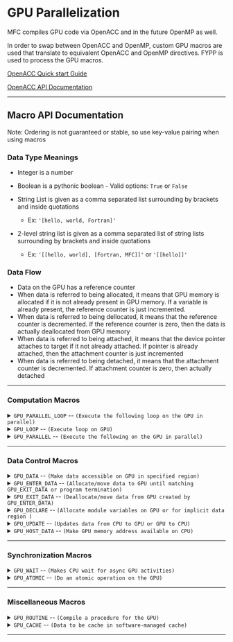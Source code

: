 # GPU Parallelization

MFC compiles GPU code via OpenACC and in the future OpenMP as well.

In order to swap between OpenACC and OpenMP, custom GPU macros are used that translate to equivalent OpenACC and OpenMP directives.
FYPP is used to process the GPU macros.

[OpenACC Quick start Guide](https://openacc-best-practices-guide.readthedocs.io/en/latest/01-Introduction.html)

[OpenACC API Documentation](https://www.openacc.org/sites/default/files/inline-files/API%20Guide%202.7.pdf)

------------------------------------------------------------------------------------------

## Macro API Documentation

Note: Ordering is not guaranteed or stable, so use key-value pairing when using macros

### Data Type Meanings

- Integer is a number

- Boolean is a pythonic boolean - Valid options: `True` or `False`

- String List is given as a comma separated list surrounding by brackets and inside quotations
  - Ex: ``'[hello, world, Fortran]'``

- 2-level string list is given as a comma separated list of string lists surrounding by brackets and inside quotations
  - Ex: ``'[[hello, world], [Fortran, MFC]]'`` or ``'[[hello]]'``

### Data Flow

- Data on the GPU has a reference counter
- When data is referred to being allocated, it means that GPU memory is allocated if it is not already present in GPU memory. If a variable is already present, the reference counter is just incremented.
- When data is referred to being dellocated, it means that the reference counter is decremented. If the reference counter is zero, then the data is actually deallocated from GPU memory
- When data is referred to being attached, it means that the device pointer attaches to target if it not already attached. If pointer is already attached, then the attachment counter is just incremented
- When data is referred to being detached, it means that the attachment counter is decremented. If attachment counter is zero, then actually detached

------------------------------------------------------------------------------------------

### Computation Macros

<details>
  <summary><code>GPU_PARALLEL_LOOP</code> -- <code>(Execute the following loop on the GPU in parallel)</code></summary>

**Macro Invocation**

Uses FYPP eval directive using `$:`

`$:GPU_PARALLEL_LOOP(...)`

**Parameters**

| name             | data type           | Default Value     | description                                                                               |
|------------------|---------------------|-------------------|-------------------------------------------------------------------------------------------|
| `collapse`       | integer             | None              | Number of loops to combine into 1 loop                                                    |
| `parallelism`    | string list         | '\[gang,vector\]' | Parallelism granularity to use for this loop                                              |
| `default`        | string              | 'present'         | Implicit assumptions compiler should make                                                 |
| `private`        | string list         | None              | Variables that are private to each iteration/thread                                       |
| `firstprivate`   | string list         | None              | Initialized variables that are private to each iteration/thread                           |
| `reduction`      | 2-level string list | None              | Variables unique to each iteration and reduced at the end                                 |
| `reductionOp`    | string list         | None              | Operator that each list of reduction will reduce with                                     |
| `copy`           | string list         | None              | Allocates and copies data to GPU on entrance, then deallocated and copies to CPU on exit  |
| `copyin`         | string list         | None              | Allocates and copies data to GPU on entrance and then deallocated on exit                 |
| `copyinReadOnly` | string list         | None              | Allocates and copies readonly data to GPU and then deallocated on exit                    |
| `copyout`        | string list         | None              | Allocates data on GPU on entrance and then deallocates and copies to CPU on exit          |
| `create`         | string list         | None              | Allocates data on GPU on entrance and then deallocates on exit                            |
| `no_create`      | string list         | None              | Use data in CPU memory unless data is already in GPU memory                               |
| `present`        | string list         | None              | Data that must be present in GPU memory. Increment counter on entrance, decrement on exit |
| `deviceptr`      | string list         | None              | Pointer variables that are already allocated on GPU memory                                |
| `attach`         | string list         | None              | Attaches device pointer to device targets on entrance, then detach on exit                |
| `extraAccArgs`   | string              | None              | String of any extra arguments added to the OpenACC directive                              |

**Parameter Restrictions**

| name          | Restricted range                                  |
|---------------|---------------------------------------------------|
| `collapse`    | Must be greater than 1                            |
| `parallelism` | Valid elements: 'gang', 'worker', 'vector', 'seq' |
| `default`     | 'present' or 'none'                               |

**Additional information**

- default present means that the any non-scalar data in assumed to be present on the GPU
- default none means that the compiler should not implicitly determine the data attributes for any variable
- reduction and reductionOp must match in length
- With ``reduction='[[sum1, sum2], [largest]]'`` and ``reductionOp='[+, max]'``, `sum1` and `sum2` will be the sum of sum1/sum2 in each loop iteration, and `largest` will the maximum value of `largest` all the loop iterations
- A reduction implies a copy, so it does not need to be added for both

**Example**

```python
 $:GPU_PARALLEL_LOOP(collapse=3, private='[tmp, r]', reduction='[[vol, avg], [max_val]]', reductionOp='[+, MAX]')
 $:GPU_PARALLEL_LOOP(collapse=2, private='[sum_holder]', copyin='[starting_sum]', copyout='[eigenval,C]')
```

</details>

<details>
  <summary><code>GPU_LOOP</code> -- <code>(Execute loop on GPU)</code></summary>

**Macro Invocation**

Uses FYPP eval directive using `$:`

`$:GPU_LOOP(...)`

**Parameters**

| name              | data type           | Default Value | description                                                                                      |
|-------------------|---------------------|---------------|--------------------------------------------------------------------------------------------------|
| `collapse`        | integer             | None          | Number of loops to combine into 1 loop                                                           |
| `parallelism`     | string list         | None          | Parallelism granularity to use for this loop                                                     |
| `data_dependency` | string              | None          | 'independent'-> assert loop iterations are independent, 'auto->let compiler analyze dependencies |
| `private`         | string list         | None          | Variables that are private to each iteration/thread                                              |
| `reduction`       | 2-level string list | None          | Variables unique to each iteration and reduced at the end                                        |
| `reductionOp`     | string list         | None          | Operator that each list of reduction will reduce with                                            |
| `extraAccArgs`    | string              | None          | String of any extra arguments added to the OpenACC directive                                     |

**Parameter Restrictions**

| name              | Restricted range                                  |
|-------------------|---------------------------------------------------|
| `collapse`        | Must be greater than 1                            |
| `parallelism`     | Valid elements: 'gang', 'worker', 'vector', 'seq' |
| `data_dependency` | 'auto' or 'independent'                           |

**Additional information**

- Loop parallelism is most commonly ``'[seq]'``
- reduction and reductionOp must match in length
- With ``reduction='[[sum1, sum2], [largest]]'`` and ``reductionOp='[+, max]'``, `sum1` and `sum2` will be the sum of sum1/sum2 in each loop iteration, and `largest` will the maximum value of `largest` all the loop iterations

**Example**

```python
 $:GPU_LOOP(parallelism='[seq]')
 $:GPU_LOOP(collapse=3, parallelism='[seq]',private='[tmp, r]')
```

</details>

<details>
  <summary><code>GPU_PARALLEL</code> -- <code>(Execute the following on the GPU in parallel)</code></summary>

**Macro Invocation**

Uses FYPP call directive using `#:call`

```C
#:call GPU_PARALLEL(...)
   {code}
#:endcall GPU_PARALLEL 
```

**Parameters**

| name             | data type           | Default Value     | description                                                                               |
|------------------|---------------------|-------------------|-------------------------------------------------------------------------------------------|
| `default`        | string              | 'present'         | Implicit assumptions compiler should make                                                 |
| `private`        | string list         | None              | Variables that are private to each iteration/thread                                       |
| `firstprivate`   | string list         | None              | Initialized variables that are private to each iteration/thread                           |
| `reduction`      | 2-level string list | None              | Variables unique to each iteration and reduced at the end                                 |
| `reductionOp`    | string list         | None              | Operator that each list of reduction will reduce with                                     |
| `copy`           | string list         | None              | Allocates and copies data to GPU on entrance, then deallocated and copies to CPU on exit  |
| `copyin`         | string list         | None              | Allocates and copies data to GPU on entrance and then deallocated on exit                 |
| `copyinReadOnly` | string list         | None              | Allocates and copies readonly data to GPU and then deallocated on exit                    |
| `copyout`        | string list         | None              | Allocates data on GPU on entrance and then deallocates and copies to CPU on exit          |
| `create`         | string list         | None              | Allocates data on GPU on entrance and then deallocates on exit                            |
| `no_create`      | string list         | None              | Use data in CPU memory unless data is already in GPU memory                               |
| `present`        | string list         | None              | Data that must be present in GPU memory. Increment counter on entrance, decrement on exit |
| `deviceptr`      | string list         | None              | Pointer variables that are already allocated on GPU memory                                |
| `attach`         | string list         | None              | Attaches device pointer to device targets on entrance, then detach on exit                |
| `extraAccArgs`   | string              | None              | String of any extra arguments added to the OpenACC directive                              |

**Parameter Restrictions**

| name          | Restricted range                                  |
|---------------|---------------------------------------------------|
| `default`     | 'present' or 'none'                               |

**Additional information**

- default present means that the any non-scalar data in assumed to be present on the GPU
- default none means that the compiler should not implicitly determine the data attributes for any variable
- reduction and reductionOp must match in length
- With ``reduction='[[sum1, sum2], [largest]]'`` and ``reductionOp='[+, max]'``, `sum1` and `sum2` will be the sum of sum1/sum2 in each loop iteration, and `largest` will the maximum value of `largest` all the loop iterations
- A reduction implies a copy, so it does not need to be added for both

**Example**

```C
 #:call GPU_PARALLEL()
      {code}
      ...
 #:endcall GPU_PARALLEL
 #:call GPU_PARALLEL(create='[pixel_arr]', copyin='[initial_index]')
      {code}
      ...
 #:endcall
```

</details>

------------------------------------------------------------------------------------------

### Data Control Macros

<details>
 <summary><code>GPU_DATA</code> -- <code>(Make data accessible on GPU in specified region)</code></summary>

**Macro Invocation**

Uses FYPP call directive using `#:call`

```C
#:call GPU_DATA(...)
   {code}
#:endcall GPU_DATA 
```

**Parameters**

| name             | data type   | Default Value | description                                                                                  |
|------------------|-------------|---------------|----------------------------------------------------------------------------------------------|
| `code`           | code        | Required      | Region of code where defined data is accessible                                              |
| `copy`           | string list | None          | Allocates and copies variable to GPU on entrance, then deallocated and copies to CPU on exit |
| `copyin`         | string list | None          | Allocates and copies data to GPU on entrance and then deallocated on exit                    |
| `copyinReadOnly` | string list | None          | Allocates and copies a readonly variable to GPU and then deallocated on exit                 |
| `copyout`        | string list | None          | Allocates data on GPU on entrance and then deallocates and copies to CPU on exit             |
| `create`         | string list | None          | Allocates data on GPU on entrance and then deallocates on exit                               |
| `no_create`      | string list | None          | Use data in CPU memory unless data is already in GPU memory                                  |
| `present`        | string list | None          | Data that must be present in GPU memory. Increment counter on entrance, decrement on exit    |
| `deviceptr`      | string list | None          | Pointer variables that are already allocated on GPU memory                                   |
| `attach`         | string list | None          | Attaches device pointer to device targets on entrance, then detach on exit                   |
| `default`        | string      | None          | Implicit assumptions compiler should make                                                    |
| `extraAccArgs`   | string      | None          | String of any extra arguments added to the OpenACC directive                                 |

**Parameter Restrictions**

| name   | Restricted range                                 |
|--------|--------------------------------------------------|
| `code` | Do not assign it manually with key-value pairing |

**Example**

```C
 #:call GPU_DATA(copy='[pixel_arr]', copyin='[starting_pixels, initial_index]',attach='[p_real, p_cmplx, p_fltr_cmplx]')
      {code}
      ...
 #:endcall GPU_DATA
 #:call GPU_DATA(create='[pixel_arr]', copyin='[initial_index]')
      {code}
      ...
 #:endcall
```

</details>

<details>
 <summary><code>GPU_ENTER_DATA</code> -- <code>(Allocate/move data to GPU until matching GPU_EXIT_DATA or program termination)</code></summary>

**Macro Invocation**

Uses FYPP eval directive using `$:`

`$:GPU_ENTER_DATA(...)`

**Parameter**

| name             | data type   | Default Value | description                                                  |
|------------------|-------------|---------------|--------------------------------------------------------------|
| `copyin`         | string list | None          | Allocates and copies data to GPU on entrance                 |
| `copyinReadOnly` | string list | None          | Allocates and copies a readonly variable to GPU on entrance  |
| `create`         | string list | None          | Allocates data on GPU on entrance                            |
| `attach`         | string list | None          | Attaches device pointer to device targets on entrance        |
| `extraAccArgs`   | string      | None          | String of any extra arguments added to the OpenACC directive |

**Example**

```python
 $:GPU_ENTER_DATA(copyin='[pixels_arr]', copyinReadOnly='[starting_pixels, initial_index]')
 $:GPU_ENTER_DATA(create='[bc_buffers(1:num_dims, -1:1)]', copyin='[initial_index]')
```

</details>

<details>
 <summary><code>GPU_EXIT_DATA</code> -- <code>(Deallocate/move data from GPU created by GPU_ENTER_DATA)</code></summary>

**Macro Invocation**

Uses FYPP eval directive using `$:`

`$:GPU_EXIT_DATA(...)`

**Parameters**

| name           | data type   | Default Value | description                                                  |
|----------------|-------------|---------------|--------------------------------------------------------------|
| `copyout`      | string list | None          | Deallocates and copies data from GPU to CPU on exit          |
| `delete`       | string list | None          | Deallocates data on GPU on exit                              |
| `detach`       | string list | None          | Detach device pointer from device targets on exit            |
| `extraAccArgs` | string      | None          | String of any extra arguments added to the OpenACC directive |

**Example**

```python
 $:GPU_EXIT_DATA(copyout='[pixels_arr]', delete='[starting_pixels, initial_index]')
 $:GPU_EXIT_DATA(delete='[bc_buffers(1:num_dims, -1:1)]', copyout='[initial_index]')
```

</details>

<details>
 <summary><code>GPU_DECLARE</code> -- <code>(Allocate module variables on GPU or for implicit data region )</code></summary>

**Macro Invocation**

Uses FYPP eval directive using `$:`

`$:GPU_DECLARE(...)`

**Parameters**

| name             | data type   | Default Value | description                                                                               |
|------------------|-------------|---------------|-------------------------------------------------------------------------------------------|
| `copy`           | string list | None          | Allocates and copies data to GPU on entrance, then deallocated and copies to CPU on exit  |
| `copyin`         | string list | None          | Allocates and copies data to GPU on entrance and then deallocated on exit                 |
| `copyinReadOnly` | string list | None          | Allocates and copies a readonly variable to GPU and then deallocated on exit              |
| `copyout`        | string list | None          | Allocates data on GPU on entrance and then deallocates and copies to CPU on exit          |
| `create`         | string list | None          | Allocates data on GPU on entrance and then deallocates on exit                            |
| `present`        | string list | None          | Data that must be present in GPU memory. Increment counter on entrance, decrement on exit |
| `deviceptr`      | string list | None          | Pointer variables that are already allocated on GPU memory                                |
| `link`           | string list | None          | Declare global link, and only allocate when variable used in data clause.                 |
| `extraAccArgs`   | string      | None          | String of any extra arguments added to the OpenACC directive                              |

**Additional information**

- An implicit data region is created at the start of each procedure and ends after the last executable statement in that procedure.
- Use only create, copyin, device_resident or link clauses for module variables
- GPU_DECLARE exit is the end of the implicit data region
- Link is useful for large global static data objects

**Example**

```python
 $:GPU_DECLARE(create='[x_cb,y_cb,z_cb,x_cc,y_cc,z_cc,dx,dy,dz,dt,m,n,p]')
 $:GPU_DECLARE(create='[x_cb,y_cb,z_cb]', copyin='[x_cc,y_cc,z_cc]', link='[dx,dy,dz,dt,m,n,p]')
```

</details>

<details>
 <summary><code>GPU_UPDATE</code> -- <code>(Updates data from CPU to GPU or GPU to CPU)</code></summary>

**Macro Invocation**

Uses FYPP eval directive using `$:`

`$:GPU_UPDATE(...)`

**Parameters**

| name           | data type   | Default Value | description                                                  |
|----------------|-------------|---------------|--------------------------------------------------------------|
| `host`         | string list | None          | Updates data from GPU to CPU                                 |
| `device`       | string list | None          | Updates data from CPU to GPU                                 |
| `extraAccArgs` | string      | None          | String of any extra arguments added to the OpenACC directive |

**Example**

```python
 $:GPU_UPDATE(host='[arr1, arr2]')
 $:GPU_UPDATE(host='[updated_gpu_val]', device='[updated_cpu_val]')
```

</details>

<details>
 <summary><code>GPU_HOST_DATA</code> -- <code>(Make GPU memory address available on CPU)</code></summary>

**Macro Invocation**

Uses FYPP call directive using `#:call`

```C
 #:call GPU_HOST_DATA(...)
    {code}
 #:endcall GPU_HOST_DATA 
```

**Parameters**

| name           | data type   | Default Value | description                                                      |
|----------------|-------------|---------------|------------------------------------------------------------------|
| `code`         | code        | Required      | Region of code where GPU memory addresses is accessible          |
| `use_device`   | string list | None          | Use GPU memory address of variable instead of CPU memory address |
| `extraAccArgs` | string      | None          | String of any extra arguments added to the OpenACC directive     |

**Parameter Restrictions**

| name   | Restricted range                                 |
|--------|--------------------------------------------------|
| `code` | Do not assign it manually with key-value pairing |

**Example**

```C
 #:call GPU_HOST_DATA(use_device='[addr1, addr2]')
      {code}
      ...
 #:endcall GPU_HOST_DATA
 #:call GPU_HOST_DATA(use_device='[display_arr]')
      {code}
      ...
  #:endcall
```

</details>

------------------------------------------------------------------------------------------

### Synchronization Macros

<details>
 <summary><code>GPU_WAIT</code> -- <code>(Makes CPU wait for async GPU activities)</code></summary>

**Macro Invocation**

Uses FYPP eval directive using `$:`

`$:GPU_WAIT(...)`

**Parameters**

| name           | data type | Default Value | description                                                  |
|----------------|-----------|---------------|--------------------------------------------------------------|
| `extraAccArgs` | string    | None          | String of any extra arguments added to the OpenACC directive |

**Example**

```python
 $:GPU_WAIT()
```

</details>

<details>
 <summary><code>GPU_ATOMIC</code> -- <code>(Do an atomic operation on the GPU)</code></summary>

**Macro Invocation**

Uses FYPP eval directive using `$:`

`$:GPU_ATOMIC(...)`

**Parameters**

| name           | data type | Default Value | description                                                  |
|----------------|-----------|---------------|--------------------------------------------------------------|
| `atomic`       | string    | Required      | Which atomic operation is performed                          |
| `extraAccArgs` | string    | None          | String of any extra arguments added to the OpenACC directive |

**Parameter Restrictions**

| name     | Restricted range                        |
|----------|-----------------------------------------|
| `atomic` | 'read', 'write', 'update', or 'capture' |

**Additional information**

- read atomic is reading in a value
  - Ex: `v=x`
- write atomic is writing a value to a variable
  - Ex:`x=square(tmp)`
- update atomic is updating a variable in-place
  - Ex:`x= x .and. 1`
- Capture is a pair of read/write/update operations with one dependent on the other
  - Ex:

  ```Fortran
      x=x .and. 1
      v=x
  ```

**Example**

```python
 $:GPU_ATOMIC(atomic='update')
 x = square(x)
 $:GPU_ATOMIC(atomic='capture')
 x = square(x)
 v = x
```

</details>

------------------------------------------------------------------------------------------

### Miscellaneous Macros

<details>
 <summary><code>GPU_ROUTINE</code> -- <code>(Compile a procedure for the GPU)</code></summary>

**Macro Invocation**

Uses FYPP eval directive using `$:`

`$:GPU_ROUTINE(...)`

**Parameters**

| name            | data type   | Default Value | description                                                  |
|-----------------|-------------|---------------|--------------------------------------------------------------|
| `function_name` | string      | None          | Name of subroutine/function                                  |
| `parallelism`   | string list | None          | Parallelism granularity to use for this routine              |
| `nohost`        | boolean     | False         | Do not compile procedure code for CPU                        |
| `cray_inline`   | boolean     | False         | Inline procedure on cray compiler                            |
| `extraAccArgs`  | string      | None          | String of any extra arguments added to the OpenACC directive |

**Parameter Restrictions**

| name          | Restricted range                                  |
|---------------|---------------------------------------------------|
| `parallelism` | Valid elements: 'gang', 'worker', 'vector', 'seq' |

**Additional information**

- Function name only needs to be given when cray_inline is True
- Future capability is to parse function header for function name
- Routine parallelism is most commonly ``'[seq]'``

**Example**

```python
 $:GPU_ROUTINE(parallelism='[seq]')
 $:GPU_ROUTINE(function_name='s_matmult', parallelism='[seq]', cray_inline=True)
```

</details>

<details>
 <summary><code>GPU_CACHE</code> -- <code>(Data to be cache in software-managed cache)</code></summary>

**Macro Invocation**

Uses FYPP eval directive using `$:`

`$:GPU_CACHE(...)`

**Parameters**

| name             | data type   | Default Value | description                                                  |
|------------------|-------------|---------------|--------------------------------------------------------------|
| `cache`          | string list | Required      | Data that should to stored in cache                          |
| `extraAccArgs`   | string      | None          | String of any extra arguments added to the OpenACC directive |

**Example**

```python
 $:GPU_CACHE(cache='[pixels_arr]')
```

</details>

------------------------------------------------------------------------------------------
